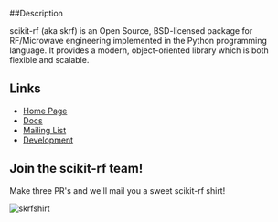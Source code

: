 

##Description 

scikit-rf (aka skrf) is an Open Source, BSD-licensed package for RF/Microwave engineering implemented 
in the Python programming language. It provides a modern, object-oriented library which is both 
flexible and scalable.  

## Links
* [Home Page](http://www.scikit-rf.org)
* [Docs](http://scikit-rf.org/documentation.html)
* [Mailing List](http://groups.google.com/group/scikit-rf)
* [Development](https://github.com/scikit-rf/scikit-rf/wiki/Development)



## Join the **scikit-rf** team!
Make three PR's and we'll mail you a sweet scikit-rf shirt!

![skrfshirt](https://raw.githubusercontent.com/scikit-rf/scikit-rf/master/logo/skrfshirtwhite.png)
